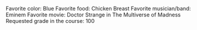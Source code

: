 Favorite color: Blue
Favorite food: Chicken Breast
Favorite musician/band: Eminem
Favorite movie: Doctor Strange in The Multiverse of Madness
Requested grade in the course: 100
